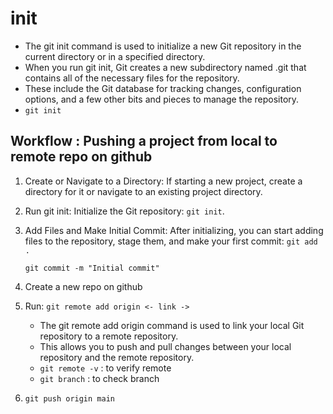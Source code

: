 # init

- The git init command is used to initialize a new Git repository in the current directory or in a specified directory.
- When you run git init, Git creates a new subdirectory named .git that contains all of the necessary files for the repository. 
- These include the Git database for tracking changes, configuration options, and a few other bits and pieces to manage the repository.
- `git init`

## Workflow : Pushing a project from local to remote repo on github

1. Create or Navigate to a Directory: If starting a new project, create a directory for it or navigate to an existing project directory.
2. Run git init: Initialize the Git repository: `git init`.
3. Add Files and Make Initial Commit: After initializing, you can start adding files to the repository, stage them, and make your first commit:
   `git add .`
   
   `git commit -m "Initial commit"`
5. Create a new repo on github
6. Run: `git remote add origin <- link ->`
   - The git remote add origin <url> command is used to link your local Git repository to a remote repository.
   - This allows you to push and pull changes between your local repository and the remote repository.
   - `git remote -v` : to verify remote
   - `git branch` : to check branch
7. `git push origin main` 

   
